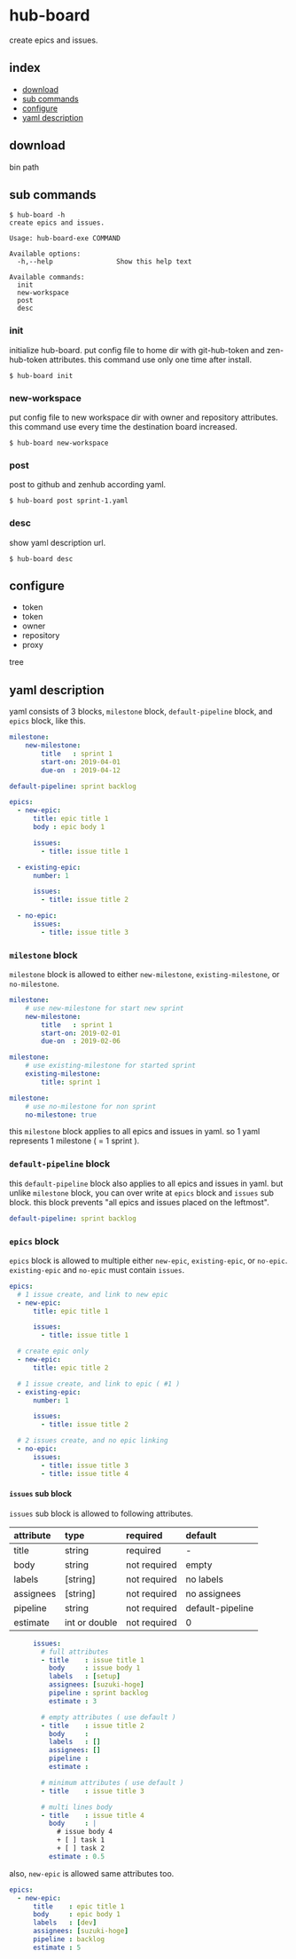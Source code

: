 # hub-board
create epics and issues.

## index
+ [download](https://github.com/suzuki-hoge/hub-board#download)
+ [sub commands](https://github.com/suzuki-hoge/hub-board#sub-commands)
+ [configure](https://github.com/suzuki-hoge/hub-board#configure)
+ [yaml description](https://github.com/suzuki-hoge/hub-board#yaml-description)

## download
bin path

## sub commands
```
$ hub-board -h
create epics and issues.

Usage: hub-board-exe COMMAND

Available options:
  -h,--help                Show this help text

Available commands:
  init                     
  new-workspace            
  post                     
  desc                     
```

### init
initialize hub-board.
put config file to home dir with git-hub-token and zen-hub-token attributes.
this command use only one time after install.

```
$ hub-board init
```

### new-workspace
put config file to new workspace dir with owner and repository attributes.
this command use every time the destination board increased.

```
$ hub-board new-workspace
```

### post
post to github and zenhub according yaml.

```
$ hub-board post sprint-1.yaml
```

### desc
show yaml description url.

```
$ hub-board desc
```

## configure
+ token
+ token
+ owner
+ repository
+ proxy

tree

## yaml description
yaml consists of 3 blocks, `milestone` block, `default-pipeline` block, and `epics` block, like this.

```yaml
milestone:
    new-milestone:
        title   : sprint 1
        start-on: 2019-04-01
        due-on  : 2019-04-12

default-pipeline: sprint backlog

epics:
  - new-epic:
      title: epic title 1
      body : epic body 1

      issues:
        - title: issue title 1

  - existing-epic:
      number: 1

      issues:
        - title: issue title 2

  - no-epic:
      issues:
        - title: issue title 3
```

### `milestone` block
`milestone` block is allowed to either `new-milestone`, `existing-milestone`, or `no-milestone`.

```yaml
milestone:
    # use new-milestone for start new sprint
    new-milestone:
        title   : sprint 1
        start-on: 2019-02-01
        due-on  : 2019-02-06
```

```yaml
milestone:
    # use existing-milestone for started sprint
    existing-milestone:
        title: sprint 1
```

```yaml
milestone:
    # use no-milestone for non sprint
    no-milestone: true
```

this `milestone` block applies to all epics and issues in yaml.
so 1 yaml represents 1 milestone ( = 1 sprint ).

### `default-pipeline` block
this `default-pipeline` block also applies to all epics and issues in yaml.
but unlike `milestone` block, you can over write at `epics` block and `issues` sub block.
this block prevents "all epics and issues placed on the leftmost".

```yaml
default-pipeline: sprint backlog
```

### `epics` block
`epics` block is allowed to multiple either `new-epic`, `existing-epic`, or `no-epic`.
`existing-epic` and `no-epic` must contain `issues`.

```yaml
epics:
  # 1 issue create, and link to new epic
  - new-epic:
      title: epic title 1

      issues:
        - title: issue title 1

  # create epic only
  - new-epic:
      title: epic title 2

  # 1 issue create, and link to epic ( #1 )
  - existing-epic:
      number: 1

      issues:
        - title: issue title 2

  # 2 issues create, and no epic linking
  - no-epic:
      issues:
        - title: issue title 3
        - title: issue title 4
```

#### `issues` sub block
`issues` sub block is allowed to following attributes.

attribute | type          | required     | default         
:--       | :--           | :--          | :--             
title     | string        | required     | -               
body      | string        | not required | empty           
labels    | [string]      | not required | no labels       
assignees | [string]      | not required | no assignees    
pipeline  | string        | not required | default-pipeline
estimate  | int or double | not required | 0               

```yaml
      issues:
        # full attributes
        - title    : issue title 1
          body     : issue body 1
          labels   : [setup]
          assignees: [suzuki-hoge]
          pipeline : sprint backlog
          estimate : 3

        # empty attributes ( use default )
        - title    : issue title 2
          body     :
          labels   : []
          assignees: []
          pipeline :
          estimate :

        # minimum attributes ( use default )
        - title    : issue title 3

        # multi lines body
        - title    : issue title 4
          body     : |
            # issue body 4
            + [ ] task 1
            + [ ] task 2
          estimate : 0.5
```

also, `new-epic` is allowed same attributes too.

```yaml
epics:
  - new-epic:
      title    : epic title 1
      body     : epic body 1
      labels   : [dev]
      assignees: [suzuki-hoge]
      pipeline : backlog
      estimate : 5
```
